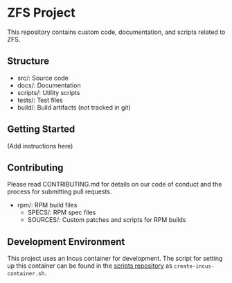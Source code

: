 # ZFS Project

This repository contains custom code, documentation, and scripts related to ZFS.

## Structure
- src/: Source code
- docs/: Documentation
- scripts/: Utility scripts
- tests/: Test files
- build/: Build artifacts (not tracked in git)

## Getting Started
(Add instructions here)

## Contributing
Please read CONTRIBUTING.md for details on our code of conduct and the process for submitting pull requests.

- rpm/: RPM build files
  - SPECS/: RPM spec files
  - SOURCES/: Custom patches and scripts for RPM builds

## Development Environment
This project uses an Incus container for development. The script for setting up this container can be found in the [scripts repository](https://github.com/YourUsername/scripts-repo) as `create-incus-container.sh`.

